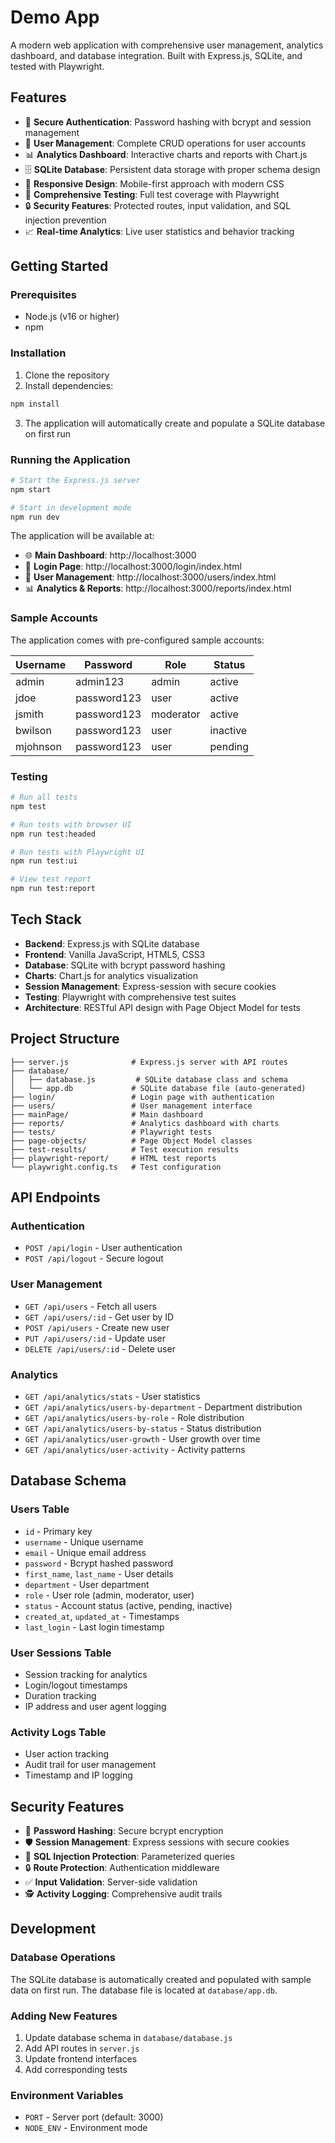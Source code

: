 # Demo App

A modern web application with comprehensive user management, analytics dashboard, and database integration. Built with Express.js, SQLite, and tested with Playwright.

## Features

- 🔐 **Secure Authentication**: Password hashing with bcrypt and session management
- 👥 **User Management**: Complete CRUD operations for user accounts
- 📊 **Analytics Dashboard**: Interactive charts and reports with Chart.js
- 🗄️ **SQLite Database**: Persistent data storage with proper schema design
- 📱 **Responsive Design**: Mobile-first approach with modern CSS
- 🧪 **Comprehensive Testing**: Full test coverage with Playwright
- 🔒 **Security Features**: Protected routes, input validation, and SQL injection prevention
- 📈 **Real-time Analytics**: Live user statistics and behavior tracking

## Getting Started

### Prerequisites

- Node.js (v16 or higher)
- npm

### Installation

1. Clone the repository
2. Install dependencies:
```bash
npm install
```

3. The application will automatically create and populate a SQLite database on first run

### Running the Application

```bash
# Start the Express.js server
npm start

# Start in development mode
npm run dev
```

The application will be available at:
- 🌐 **Main Dashboard**: http://localhost:3000
- 🔐 **Login Page**: http://localhost:3000/login/index.html
- 👥 **User Management**: http://localhost:3000/users/index.html
- 📊 **Analytics & Reports**: http://localhost:3000/reports/index.html

### Sample Accounts

The application comes with pre-configured sample accounts:

| Username | Password    | Role      | Status  |
|----------|-------------|-----------|---------|
| admin    | admin123    | admin     | active  |
| jdoe     | password123 | user      | active  |
| jsmith   | password123 | moderator | active  |
| bwilson  | password123 | user      | inactive|
| mjohnson | password123 | user      | pending |

### Testing

```bash
# Run all tests
npm test

# Run tests with browser UI
npm run test:headed

# Run tests with Playwright UI
npm run test:ui

# View test report
npm run test:report
```

## Tech Stack

- **Backend**: Express.js with SQLite database
- **Frontend**: Vanilla JavaScript, HTML5, CSS3
- **Database**: SQLite with bcrypt password hashing
- **Charts**: Chart.js for analytics visualization
- **Session Management**: Express-session with secure cookies
- **Testing**: Playwright with comprehensive test suites
- **Architecture**: RESTful API design with Page Object Model for tests

## Project Structure

```
├── server.js              # Express.js server with API routes
├── database/
│   ├── database.js         # SQLite database class and schema
│   └── app.db             # SQLite database file (auto-generated)
├── login/                 # Login page with authentication
├── users/                 # User management interface
├── mainPage/              # Main dashboard
├── reports/               # Analytics dashboard with charts
├── tests/                 # Playwright tests
├── page-objects/          # Page Object Model classes
├── test-results/          # Test execution results
├── playwright-report/     # HTML test reports
└── playwright.config.ts   # Test configuration
```

## API Endpoints

### Authentication
- `POST /api/login` - User authentication
- `POST /api/logout` - Secure logout

### User Management
- `GET /api/users` - Fetch all users
- `GET /api/users/:id` - Get user by ID
- `POST /api/users` - Create new user
- `PUT /api/users/:id` - Update user
- `DELETE /api/users/:id` - Delete user

### Analytics
- `GET /api/analytics/stats` - User statistics
- `GET /api/analytics/users-by-department` - Department distribution
- `GET /api/analytics/users-by-role` - Role distribution
- `GET /api/analytics/users-by-status` - Status distribution
- `GET /api/analytics/user-growth` - User growth over time
- `GET /api/analytics/user-activity` - Activity patterns

## Database Schema

### Users Table
- `id` - Primary key
- `username` - Unique username
- `email` - Unique email address
- `password` - Bcrypt hashed password
- `first_name`, `last_name` - User details
- `department` - User department
- `role` - User role (admin, moderator, user)
- `status` - Account status (active, pending, inactive)
- `created_at`, `updated_at` - Timestamps
- `last_login` - Last login timestamp

### User Sessions Table
- Session tracking for analytics
- Login/logout timestamps
- Duration tracking
- IP address and user agent logging

### Activity Logs Table
- User action tracking
- Audit trail for user management
- Timestamp and IP logging

## Security Features

- 🔐 **Password Hashing**: Secure bcrypt encryption
- 🛡️ **Session Management**: Express sessions with secure cookies
- 🚫 **SQL Injection Protection**: Parameterized queries
- 🔒 **Route Protection**: Authentication middleware
- ✅ **Input Validation**: Server-side validation
- 🕵️ **Activity Logging**: Comprehensive audit trails

## Development

### Database Operations
The SQLite database is automatically created and populated with sample data on first run. The database file is located at `database/app.db`.

### Adding New Features
1. Update database schema in `database/database.js`
2. Add API routes in `server.js`
3. Update frontend interfaces
4. Add corresponding tests

### Environment Variables
- `PORT` - Server port (default: 3000)
- `NODE_ENV` - Environment mode

